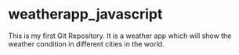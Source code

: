 # weatherapp_javascript
This is my first Git Repository. It is a weather app which will show the weather condition in different cities in the world.
